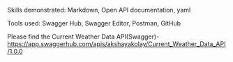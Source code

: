 Skills demonstrated: Markdown, Open API documentation, yaml

Tools used: Swagger Hub, Swagger Editor, Postman, GitHub

Please find the Current Weather Data API(Swagger)- https://app.swaggerhub.com/apis/akshayakolay/Current_Weather_Data_API/1.0.0
